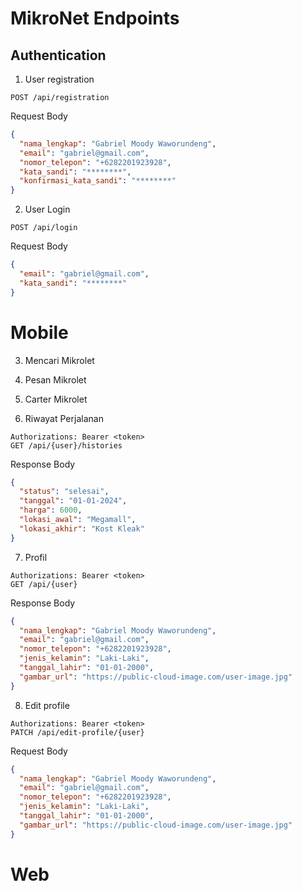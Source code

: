 # MikroNet Endpoints

## Authentication

1. User registration
```http
POST /api/registration
```

Request Body
```json
{
  "nama_lengkap": "Gabriel Moody Waworundeng",
  "email": "gabriel@gmail.com",
  "nomor_telepon": "+6282201923928",
  "kata_sandi": "********",
  "konfirmasi_kata_sandi": "********"
}
```

2. User Login

```http
POST /api/login
```

Request Body
```json
{
  "email": "gabriel@gmail.com",
  "kata_sandi": "********"
}
```

# Mobile

3. Mencari Mikrolet

4. Pesan Mikrolet

5. Carter Mikrolet

6. Riwayat Perjalanan

```http
Authorizations: Bearer <token> 
GET /api/{user}/histories
```

Response Body

```json
{
  "status": "selesai",
  "tanggal": "01-01-2024",
  "harga": 6000,
  "lokasi_awal": "Megamall",
  "lokasi_akhir": "Kost Kleak"
}
```

7. Profil

```http
Authorizations: Bearer <token> 
GET /api/{user}
```

Response Body
```json
{
  "nama_lengkap": "Gabriel Moody Waworundeng",
  "email": "gabriel@gmail.com",
  "nomor_telepon": "+6282201923928",
  "jenis_kelamin": "Laki-Laki",
  "tanggal_lahir": "01-01-2000",
  "gambar_url": "https://public-cloud-image.com/user-image.jpg"
}
```

8. Edit profile

```http
Authorizations: Bearer <token> 
PATCH /api/edit-profile/{user}
```

Request Body
```json
{
  "nama_lengkap": "Gabriel Moody Waworundeng",
  "email": "gabriel@gmail.com",
  "nomor_telepon": "+6282201923928",
  "jenis_kelamin": "Laki-Laki",
  "tanggal_lahir": "01-01-2000",
  "gambar_url": "https://public-cloud-image.com/user-image.jpg"
}
```

# Web